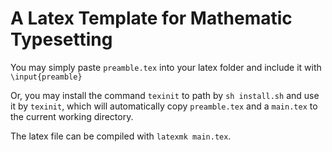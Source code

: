 # A Latex Template for Mathematic Typesetting

You may simply paste `preamble.tex` into your latex folder and include it with `\input{preamble}` 

Or, you may install the command `texinit` to path by `sh install.sh` and use it by `texinit`, which will automatically copy `preamble.tex` and a `main.tex` to the current working directory.

The latex file can be compiled with `latexmk main.tex`.
